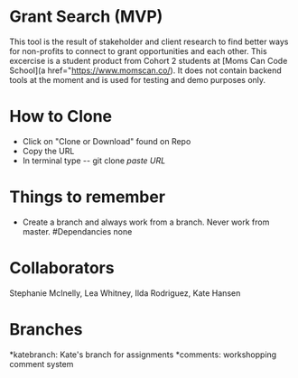 # Grant Search (MVP)
This tool is the result of stakeholder and client research to find better ways for non-profits to connect to grant opportunities and each other.  This excercise is a student product from Cohort 2 students at [Moms Can Code School](a href="https://www.momscan.co/).  It does not contain backend tools at the moment and is used for testing and demo purposes only.
# How to Clone
* Click on "Clone or Download" found on Repo
* Copy the URL 
* In terminal type -- git clone *paste URL*
# Things to remember
* Create a branch and always work from a branch. Never work from master. 
#Dependancies
none
# Collaborators
Stephanie McInelly, Lea Whitney, Ilda Rodriguez, Kate Hansen
# Branches
*katebranch: Kate's branch for assignments
*comments: workshopping comment system
